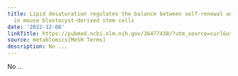 ```yaml
---
title: Lipid desaturation regulates the balance between self-renewal and differentiation
  in mouse blastocyst-derived stem cells
date: '2022-12-08'
linkTitle: https://pubmed.ncbi.nlm.nih.gov/36477438/?utm_source=curl&utm_medium=rss&utm_campaign=pubmed-2&utm_content=1Zkrxt7ktlCbHBXEV3v65xxSnkSWNsJ1A6Fq3gBniKhGfIUslK&fc=20210907212339&ff=20221212201209&v=2.17.9
source: metablomics[MeSH Terms]
description: No ...
---
```

No ...